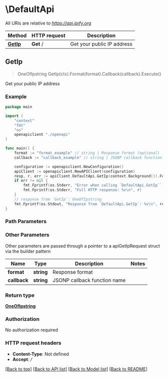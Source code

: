 # \DefaultApi

All URIs are relative to *https://api.ipify.org*

Method | HTTP request | Description
------------- | ------------- | -------------
[**GetIp**](DefaultApi.md#GetIp) | **Get** / | Get your public IP address



## GetIp

> OneOfIpstring GetIp(ctx).Format(format).Callback(callback).Execute()

Get your public IP address

### Example

```go
package main

import (
    "context"
    "fmt"
    "os"
    openapiclient "./openapi"
)

func main() {
    format := "format_example" // string | Response format (optional)
    callback := "callback_example" // string | JSONP callback function name (optional)

    configuration := openapiclient.NewConfiguration()
    apiClient := openapiclient.NewAPIClient(configuration)
    resp, r, err := apiClient.DefaultApi.GetIp(context.Background()).Format(format).Callback(callback).Execute()
    if err != nil {
        fmt.Fprintf(os.Stderr, "Error when calling `DefaultApi.GetIp``: %v\n", err)
        fmt.Fprintf(os.Stderr, "Full HTTP response: %v\n", r)
    }
    // response from `GetIp`: OneOfIpstring
    fmt.Fprintf(os.Stdout, "Response from `DefaultApi.GetIp`: %v\n", resp)
}
```

### Path Parameters



### Other Parameters

Other parameters are passed through a pointer to a apiGetIpRequest struct via the builder pattern


Name | Type | Description  | Notes
------------- | ------------- | ------------- | -------------
 **format** | **string** | Response format | 
 **callback** | **string** | JSONP callback function name | 

### Return type

[**OneOfIpstring**](oneOf&lt;Ip,string&gt;.md)

### Authorization

No authorization required

### HTTP request headers

- **Content-Type**: Not defined
- **Accept**: */*

[[Back to top]](#) [[Back to API list]](../README.md#documentation-for-api-endpoints)
[[Back to Model list]](../README.md#documentation-for-models)
[[Back to README]](../README.md)

